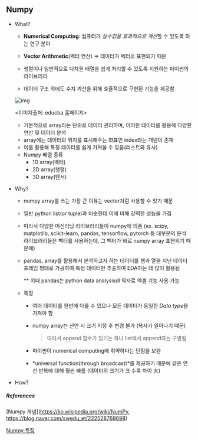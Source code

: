 ## Numpy

- What?

  - **Numerical Computing**: 컴퓨터가 *실수값을 효과적으로 계산*할 수 있도록 하는 연구 분야
  - **Vector Arithmetic**(벡터 연산) => 데이터가 벡터로 표현되기 때문 

  - 행렬이나 일반적으로 다차원 배열을 쉽게 처리할 수 있도록 지원하는 파이썬의 라이브러리 

  - 데이터 구조 외에도 수치 계산을 위해 효율적으로 구현된 기능을 제공함

    

  ![img](https://postfiles.pstatic.net/MjAyMTEwMDZfMTQz/MDAxNjMzNTA3ODg4MDI0.TK4Ec09t6G0wuT1fe_Utg_8cCwm_qsnycmMqq1K90V4g.bAeGD3GjsZcICBwQD0q6cFUtFlz9fXiOhH4eyVO7IUsg.JPEG.swedu_et/What-is-NumPy-in-Python.jpg?type=w966)

  <이미지출처: educba 홈페이지>

  - 기본적으로 array라는 단위로 데이터 관리하며, 이러한 데이터를 활용해 다양한 연산 및 데이터 분석 
  - array에는 데이터의 위치를 표시해주는 좌표인 index라는 개념이 존재 
  - 이를 활용해 특정 데이터를 쉽게 가져올 수 있음(리스트와 유사)
  - Numpy 배열 종류 
    * 1D array(벡터)
    * 2D array(행렬)
    * 3D array(텐서)

- Why?

  * numpy array를 쓰는 가장 큰 이유는 vector처럼 사용할 수 있기 때문

  * 일반 python list(or tuple)과 비슷한데 이에 비해 강력한 성능을 가짐

  * 따라서 다양한 머신러닝 라이브러리들이 numpy에 의존 (ex. scipy, matplotilb, scikit-learn, pandas, tensorflow, pytorch 등 대부분의 분석 라이브러리들은 벡터를 사용하는데, 그 벡터가 바로 numpy array 표현되기 때문에) 

  * pandas, array를 활용해서 분석하고자 하는 데이터를 행과 열을 지닌 데이터 프레임 형태로 가공하여 특정 데이터만 추출하여 EDA하는 데 많이 활용됨 

    ** 이때 pandas는 python data analysisdl 약자로 엑셀 기능 사용 가능 

  * 특징 

    - 여러 데이터를 한번에 다룰 수 있으나 모든 데이터가 동일한 *Data type*을 가져야 함

    - numpy array는 선언 시 크기 지정 후 변경 불가 (복사가 일어나기 때문)

      > 따라서 append 함수가 있기는 하나 list에서 append와는 구별됨

    - 파이썬이 numerical computing에 취약하다는 단점을 보완 

    - *universal function(through broadcast)*를 제공하기 때문에 같은 연산 반복에 대해 훨씬 빠름 (데이터의 크기가 크 수록 차이 大)

      

- How?

##### References

[Numpy 개념](https://ko.wikipedia.org/wiki/NumPy, https://blog.naver.com/swedu_et/222528768698)

[Numpy 특징](https://blog.naver.com/intouchables/222447482675)



